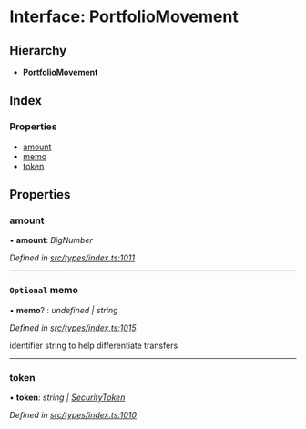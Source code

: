 # Interface: PortfolioMovement

## Hierarchy

* **PortfolioMovement**

## Index

### Properties

* [amount](portfoliomovement.md#amount)
* [memo](portfoliomovement.md#optional-memo)
* [token](portfoliomovement.md#token)

## Properties

###  amount

• **amount**: *BigNumber*

*Defined in [src/types/index.ts:1011](https://github.com/PolymathNetwork/polymesh-sdk/blob/2a4e4111/src/types/index.ts#L1011)*

___

### `Optional` memo

• **memo**? : *undefined | string*

*Defined in [src/types/index.ts:1015](https://github.com/PolymathNetwork/polymesh-sdk/blob/2a4e4111/src/types/index.ts#L1015)*

identifier string to help differentiate transfers

___

###  token

• **token**: *string | [SecurityToken](../classes/securitytoken.md)*

*Defined in [src/types/index.ts:1010](https://github.com/PolymathNetwork/polymesh-sdk/blob/2a4e4111/src/types/index.ts#L1010)*
